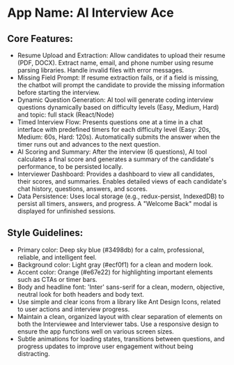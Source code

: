 # **App Name**: AI Interview Ace

## Core Features:

- Resume Upload and Extraction: Allow candidates to upload their resume (PDF, DOCX). Extract name, email, and phone number using resume parsing libraries. Handle invalid files with error messages.
- Missing Field Prompt: If resume extraction fails, or if a field is missing, the chatbot will prompt the candidate to provide the missing information before starting the interview.
- Dynamic Question Generation: AI tool will generate coding interview questions dynamically based on difficulty levels (Easy, Medium, Hard) and topic: full stack (React/Node)
- Timed Interview Flow: Presents questions one at a time in a chat interface with predefined timers for each difficulty level (Easy: 20s, Medium: 60s, Hard: 120s). Automatically submits the answer when the timer runs out and advances to the next question.
- AI Scoring and Summary: After the interview (6 questions), AI tool calculates a final score and generates a summary of the candidate's performance, to be persisted locally.
- Interviewer Dashboard: Provides a dashboard to view all candidates, their scores, and summaries. Enables detailed views of each candidate's chat history, questions, answers, and scores.
- Data Persistence: Uses local storage (e.g., redux-persist, IndexedDB) to persist all timers, answers, and progress. A "Welcome Back" modal is displayed for unfinished sessions.

## Style Guidelines:

- Primary color: Deep sky blue (#3498db) for a calm, professional, reliable, and intelligent feel.
- Background color: Light gray (#ecf0f1) for a clean and modern look.
- Accent color: Orange (#e67e22) for highlighting important elements such as CTAs or timer bars. 
- Body and headline font: 'Inter' sans-serif for a clean, modern, objective, neutral look for both headers and body text. 
- Use simple and clear icons from a library like Ant Design Icons, related to user actions and interview progress.
- Maintain a clean, organized layout with clear separation of elements on both the Interviewee and Interviewer tabs. Use a responsive design to ensure the app functions well on various screen sizes.
- Subtle animations for loading states, transitions between questions, and progress updates to improve user engagement without being distracting.